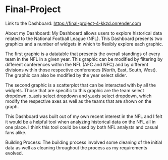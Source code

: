 # Final-Project

Link to the Dashboard: https://final-project-4-kkzd.onrender.com

About my Dashboard:
My Dashboard allows users to explore historical data related to the National Football League (NFL). This Dashboard presents two graphics and a number of widgets in which to flexibly explore each graphic.

The first graphic is a datatable that presents the overall standings of every team in the NFL in a given year. This graphic can be modified by filtering by different conferences within the NFL (AFC and NFC) and by different divisions within those respective conferences (North, East, South, West). The graphic can also be modified by the year select slider.

The second graphic is a scatterplot that can be interacted with by all the widgets. Those that are specific to this graphic are the team select dropdown, x_axis select dropdown and y_axis select dropdown, which modify the respective axes as well as the teams that are shown on the graph.

This Dashboard was built out of my own recent interest in the NFL and I felt it would be a helpful tool when analyzing historical data on the NFL all in one place. I think this tool could be used by both NFL analysts and casual fans alike.


Building Process:
The building process involved some cleaning of the initial data as well as cleaning throughout the process as my requirements evolved.

